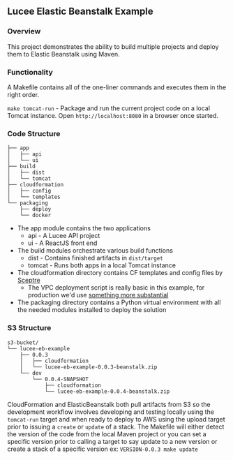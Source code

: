 ## Lucee Elastic Beanstalk Example

### Overview

This project demonstrates the ability to build multiple projects and deploy them to Elastic Beanstalk using Maven.

### Functionality

A Makefile contains all of the one-liner commands and executes them in the right order.

`make tomcat-run` - Package and run the current project code on a local Tomcat instance.
Open `http://localhost:8080` in a browser once started.

### Code Structure

```
├── app
│   ├── api
│   └── ui
├── build
│   ├── dist
│   └── tomcat
├── cloudformation
│   ├── config
│   └── templates
└── packaging
    ├── deploy
    └── docker
```

* The app module contains the two applications
    * api - A Lucee API project
    * ui - A ReactJS front end
* The build modules orchestrate various build functions
    * dist - Contains finished artifacts in `dist/target`
    * tomcat - Runs both apps in a local Tomcat instance
* The cloudformation directory contains CF templates and config files by [Sceptre](https://sceptre.cloudreach.com/latest/)
    * The VPC deployment script is really basic in this example, for production we'd use [something more substantial](https://github.com/aws-quickstart/quickstart-enterprise-accelerator-nist)
* The packaging directory contains a Python virtual environment with all the needed modules installed to deploy the solution

### S3 Structure

```
s3-bucket/
└── lucee-eb-example
    ├── 0.0.3
    │   ├── cloudformation
    │   └── lucee-eb-example-0.0.3-beanstalk.zip
    └── dev
        └── 0.0.4-SNAPSHOT
            ├── cloudformation
            └── lucee-eb-example-0.0.4-beanstalk.zip
```

CloudFormation and ElasticBeanstalk both pull artifacts from S3 so the development workflow involves developing and testing
locally using the `tomcat-run` target and when ready to deploy to AWS using the upload target prior to issuing a `create` or 
`update` of a stack. The Makefile will either detect the version of the code from the local Maven project or you can set a
specific version prior to calling a target to say update to a new version or create a stack of a specific version 
ex: `VERSION-0.0.3 make update`